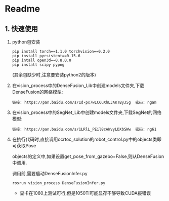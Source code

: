 # Readme

## 1. 快速使用

1. python包安装

     ```
     pip install torch==1.1.0 torchvision==0.2.0
     pip install pyrsistent==0.15.6
     pip intall open3d==0.8.0.0
     pip install scipy pypng
     ```

     (其余包缺少时,注意要安装python2的版本)

     

2. 在vision_process中的DenseFusion_Lib中创建models文件夹,下载DenseFusion的网络模型:

     ```
     链接: https://pan.baidu.com/s/1d-px7w1C6uXhLJAKTByJ5g  密码: ngam
     ```

     

3. 在vision_process中的SegNet_Lib中创建models文件夹,下载SegNet的网络模型:

     ```
     链接: https://pan.baidu.com/s/1LRlL_PEil8cAWvyLDXbSWw  密码: ng61
     ```

     

3. 在执行代码时,直接调用ocrtoc_solution的robot_control.py中的objects类即可获取Pose

     objects的定义中,如果设置get_pose_from_gazebo=False,则从DenseFusion中调用.

     调用前,需要启动DenseFusionInfer.py

     ```
     rosrun vision_process DenseFusionInfer.py
     ```

     - 显卡在1060上测试可行,但是1050Ti可能显存不够导致CUDA报错误





